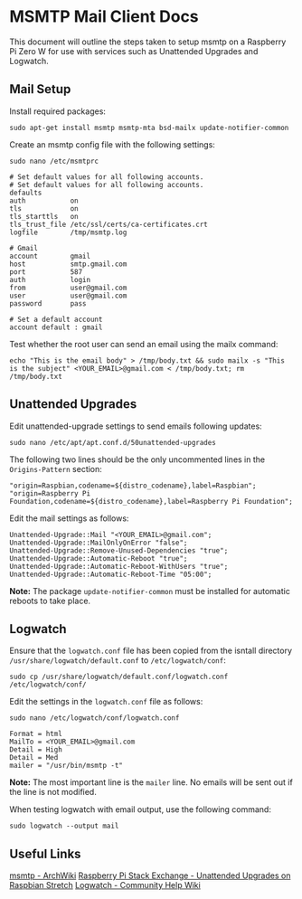 # MSMTP Mail Client Docs
This document will outline the steps taken to setup msmtp on a Raspberry Pi Zero W for use with services such as Unattended Upgrades and Logwatch.

## Mail Setup
Install required packages:
```
sudo apt-get install msmtp msmtp-mta bsd-mailx update-notifier-common
```

Create an msmtp config file with the following settings:
```
sudo nano /etc/msmtprc
```

```
# Set default values for all following accounts.
# Set default values for all following accounts.
defaults
auth           on
tls            on
tls_starttls   on
tls_trust_file /etc/ssl/certs/ca-certificates.crt
logfile        /tmp/msmtp.log

# Gmail
account        gmail
host           smtp.gmail.com
port           587
auth           login
from           user@gmail.com
user           user@gmail.com
password       pass

# Set a default account
account default : gmail
```

Test whether the root user can send an email using the mailx command:
```
echo "This is the email body" > /tmp/body.txt && sudo mailx -s "This is the subject" <YOUR_EMAIL>@gmail.com < /tmp/body.txt; rm /tmp/body.txt
```

## Unattended Upgrades
Edit unattended-upgrade settings to send emails following updates:
```
sudo nano /etc/apt/apt.conf.d/50unattended-upgrades
```

The following two lines should be the only uncommented lines in the `Origins-Pattern` section:
```
"origin=Raspbian,codename=${distro_codename},label=Raspbian";
"origin=Raspberry Pi Foundation,codename=${distro_codename},label=Raspberry Pi Foundation";
```

Edit the mail settings as follows:
```
Unattended-Upgrade::Mail "<YOUR_EMAIL>@gmail.com";
Unattended-Upgrade::MailOnlyOnError "false";
Unattended-Upgrade::Remove-Unused-Dependencies "true";
Unattended-Upgrade::Automatic-Reboot "true";
Unattended-Upgrade::Automatic-Reboot-WithUsers "true";
Unattended-Upgrade::Automatic-Reboot-Time "05:00";
```
**Note:** The package `update-notifier-common` must be installed for automatic reboots to take place.

## Logwatch
Ensure that the `logwatch.conf` file has been copied from the isntall directory `/usr/share/logwatch/default.conf` to `/etc/logwatch/conf`:
```
sudo cp /usr/share/logwatch/default.conf/logwatch.conf /etc/logwatch/conf/
```

Edit the settings in the `logwatch.conf` file as follows:
```
sudo nano /etc/logwatch/conf/logwatch.conf
```

```
Format = html
MailTo = <YOUR_EMAIL>@gmail.com
Detail = High
Detail = Med
mailer = "/usr/bin/msmtp -t"
```
**Note:** The most important line is the `mailer` line. No emails will be sent out if the line is not modified.

When testing logwatch with email output, use the following command:
```
sudo logwatch --output mail
```

## Useful Links
[msmtp - ArchWiki](https://wiki.archlinux.org/index.php/Msmtp)
[Raspberry Pi Stack Exchange - Unattended Upgrades on Raspbian Stretch](https://raspberrypi.stackexchange.com/questions/72022/configuring-unattended-upgrades-on-raspbian-stretch)
[Logwatch - Community Help Wiki](https://help.ubuntu.com/community/Logwatch)
